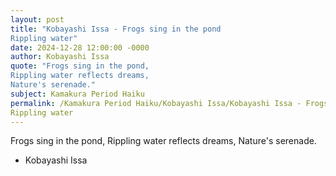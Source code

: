 ```yaml
---
layout: post
title: "Kobayashi Issa - Frogs sing in the pond
Rippling water"
date: 2024-12-28 12:00:00 -0000
author: Kobayashi Issa
quote: "Frogs sing in the pond,
Rippling water reflects dreams,
Nature's serenade."
subject: Kamakura Period Haiku
permalink: /Kamakura Period Haiku/Kobayashi Issa/Kobayashi Issa - Frogs sing in the pond
Rippling water
---
```


Frogs sing in the pond,
Rippling water reflects dreams,
Nature's serenade.

- Kobayashi Issa
